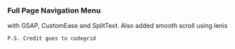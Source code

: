 ### Full Page Navigation Menu

with GSAP, CustomEase and SplitText. Also added smooth scroll using lenis

`P.S. Credit goes to codegrid`
